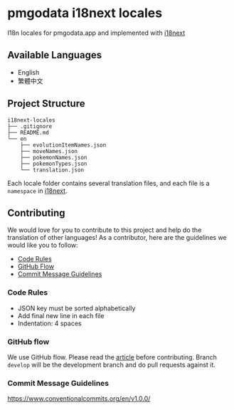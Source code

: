 # pmgodata i18next locales

I18n locales for pmgodata.app and implemented with [i18next](https://www.i18next.com/)

## Available Languages

- English
- 繁體中文

## Project Structure

```
i18next-locales
├── .gitignore
├── README.md
└── en
    ├── evolutionItemNames.json
    ├── moveNames.json
    ├── pokemonNames.json
    ├── pokemonTypes.json
    └── translation.json
```

Each locale folder contains several translation files, and each file is a `namespace` in [i18next](https://www.i18next.com/principles/namespaces).

## Contributing

We would love for you to contribute to this project and help do the translation of other languages! As a contributor, here are the guidelines we would like you to follow:

- [Code Rules](#code-rules)
- [GitHub Flow](#github-flow)
- [Commit Message Guidelines](#commit-message-guidelines)

### Code Rules

- JSON key must be sorted alphabetically
- Add final new line in each file
- Indentation: 4 spaces

### GitHub flow

We use GitHub flow. Please read the [article](https://guides.github.com/introduction/flow/) before contributing. Branch `develop` will be the development branch and do pull requests against it.

### Commit Message Guidelines

https://www.conventionalcommits.org/en/v1.0.0/
